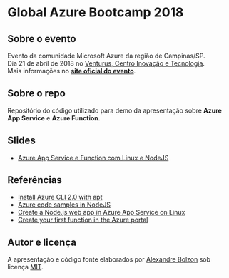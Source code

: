 
# Global Azure Bootcamp 2018

## Sobre o evento

Evento da comunidade Microsoft Azure da região de Campinas/SP.  
Dia 21 de abril de 2018 no [Venturus, Centro Inovação e Tecnologia](http://venturus.org.br).  
Mais informações no [**site oficial do evento**](https://global.azurebootcamp.net).

## Sobre o repo

Repositório do código utilizado para demo da apresentação sobre **Azure App Service** e **Azure Function**.

## Slides

- [Azure App Service e Function com Linux e NodeJS]()

## Referências

- [Install Azure CLI 2.0 with apt](https://docs.microsoft.com/en-us/cli/azure/install-azure-cli-apt?view=azure-cli-latest)
- [Azure code samples in NodeJS](https://azure.microsoft.com/en-us/resources/samples/?platform=nodejs&sort=0)
- [Create a Node.js web app in Azure App Service on Linux](https://docs.microsoft.com/en-us/azure/app-service/containers/quickstart-nodejs?view=azure-node-latest)
- [Create your first function in the Azure portal](https://docs.microsoft.com/en-us/azure/azure-functions/functions-create-first-azure-function)

## Autor e licença

A apresentação e código fonte elaborados por [Alexandre Bolzon](https://about.me/bolzon) sob licença [MIT](https://opensource.org/licenses/MIT).